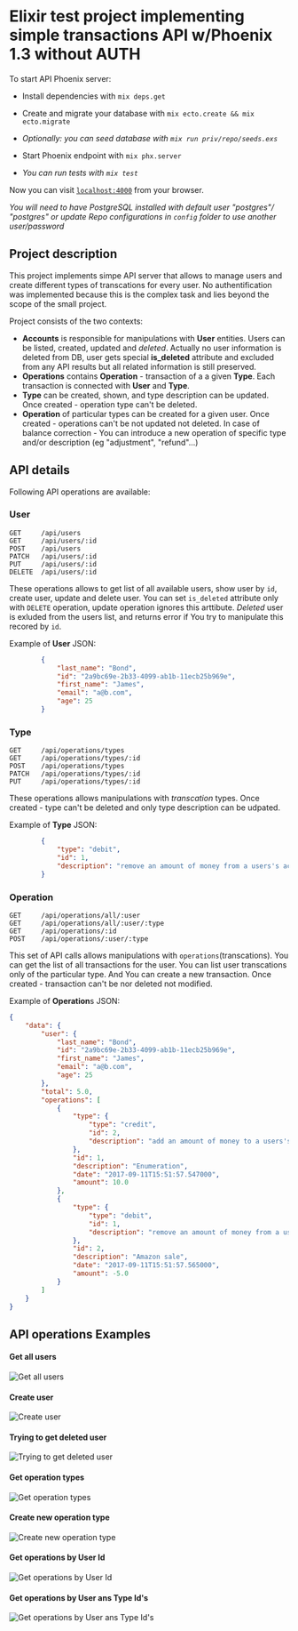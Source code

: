 # Elixir test project implementing simple transactions API w/Phoenix 1.3 without AUTH

To start API Phoenix server:

  * Install dependencies with `mix deps.get`
  * Create and migrate your database with `mix ecto.create && mix ecto.migrate`
  * _Optionally: you can seed database with `mix run priv/repo/seeds.exs`_
  * Start Phoenix endpoint with `mix phx.server`

  * _You can run tests with `mix test`_

Now you can visit [`localhost:4000`](http://localhost:4000) from your browser.

_You will need to have PostgreSQL installed with default user "postgres"/ "postgres" or update Repo configurations in `config` folder to use another user/password_

## Project description

This project implements simpe API server that allows to manage users and create different types of transcations for every user. No authentification was implemented because this is the complex task and lies beyond the scope of the small project.

Project consists of the two contexts:

  * **Accounts** is responsible for manipulations with **User** entities. Users can be listed, created, updated and _deleted_. Actually no user information is deleted from DB, user gets special **is_deleted** attribute and excluded from any API results but all related information is still preserved.
  * **Operations** contains **Operation** -
 transaction of a a given **Type**. Each transaction is connected with **User** and **Type**.
  * **Type** can be created, shown, and type description can be updated. Once created - operation type can't be deleted.
  * **Operation** of particular types can be created for a given user. Once created - operations can't be not updated not deleted. In case of balance correction - You can introduce a new operation of specific type and/or description (eg "adjustment", "refund"...)

## API details

Following API operations are available:

### User
```
GET     /api/users
GET     /api/users/:id                 
POST    /api/users                     
PATCH   /api/users/:id                 
PUT     /api/users/:id                 
DELETE  /api/users/:id          
```
These operations allows to get list of all available users, show user by `id`, create user, update and delete user. You can set `is_deleted` attribute only with `DELETE` operation, update operation ignores this arttibute. _Deleted_ user is exluded from the users list, and returns error if You try to manipulate this recored by `id`.

Example of **User** JSON:
```json
		{
			"last_name": "Bond",
			"id": "2a9bc69e-2b33-4099-ab1b-11ecb25b969e",
			"first_name": "James",
			"email": "a@b.com",
			"age": 25
		}
```

### Type
```
GET     /api/operations/types          
GET     /api/operations/types/:id      
POST    /api/operations/types          
PATCH   /api/operations/types/:id      
PUT     /api/operations/types/:id
```
These operations allows manipulations with _transcation_ types. Once created - type can't be deleted and only type description can be udpated.

Example of **Type** JSON:
```json
		{
			"type": "debit",
			"id": 1,
			"description": "remove an amount of money from a users's account"
		}
```

### Operation
```
GET     /api/operations/all/:user      
GET     /api/operations/all/:user/:type
GET     /api/operations/:id            
POST    /api/operations/:user/:type    
```
This set of API calls allows manipulations with `operations`(transcations). You can get the list of all transactions for the user. You can list user transcations only of the particular type. And You can create a new transaction. Once created - transaction can't be nor deleted not modified.

Example of **Operation**s JSON:
```json
{
	"data": {
		"user": {
			"last_name": "Bond",
			"id": "2a9bc69e-2b33-4099-ab1b-11ecb25b969e",
			"first_name": "James",
			"email": "a@b.com",
			"age": 25
		},
		"total": 5.0,
		"operations": [
			{
				"type": {
					"type": "credit",
					"id": 2,
					"description": "add an amount of money to a users's account"
				},
				"id": 1,
				"description": "Enumeration",
				"date": "2017-09-11T15:51:57.547000",
				"amount": 10.0
			},
			{
				"type": {
					"type": "debit",
					"id": 1,
					"description": "remove an amount of money from a users's account"
				},
				"id": 2,
				"description": "Amazon sale",
				"date": "2017-09-11T15:51:57.565000",
				"amount": -5.0
			}
		]
	}
}
```

## API operations Examples
#### Get all users
![Get all users](http://i.piccy.info/i9/dc5a476e23eb356564cc722029e6950b/1505145709/63498/1178831/Get_Users.jpg "Get all users") 

#### Create user
![Create user](http://i.piccy.info/i9/27edf46b601d075615d132521a9b082f/1505146083/63498/1178831/Get_Users.jpg "Create user") 

#### Trying to get deleted user
![Trying to get deleted user](http://i.piccy.info/i9/6d2a7f504fa27cbef7361c8af419932f/1505146140/36073/1178831/Get_Deleted_User.jpg "Trying to get deleted user") 

#### Get operation types
![Get operation types](http://i.piccy.info/i9/607fb6ad2670b50c92a8d042b3f7dae7/1505146444/45421/1178831/Get_Types.jpg "Get operation types") 

#### Create new operation type
![Create new operation type](http://i.piccy.info/i9/3a4f9c28afb0d83609fae719702e28a7/1505146503/39625/1178831/Create_type.jpg "Create new operation type") 

#### Get operations by User Id
![Get operations by User Id](http://i.piccy.info/i9/c82bbb734aade08eee7f6b50550f5932/1505146845/89317/1178831/Get_operations.jpg "Get operations by User Id") 

#### Get operations by User ans Type Id's
![Get operations by User ans Type Id's](http://i.piccy.info/i9/ecd5dbfee5ce4f7268348f78775c444a/1505146898/71754/1178831/Get_operation_by_type.jpg "Get operations by User ans Type Id's") 

